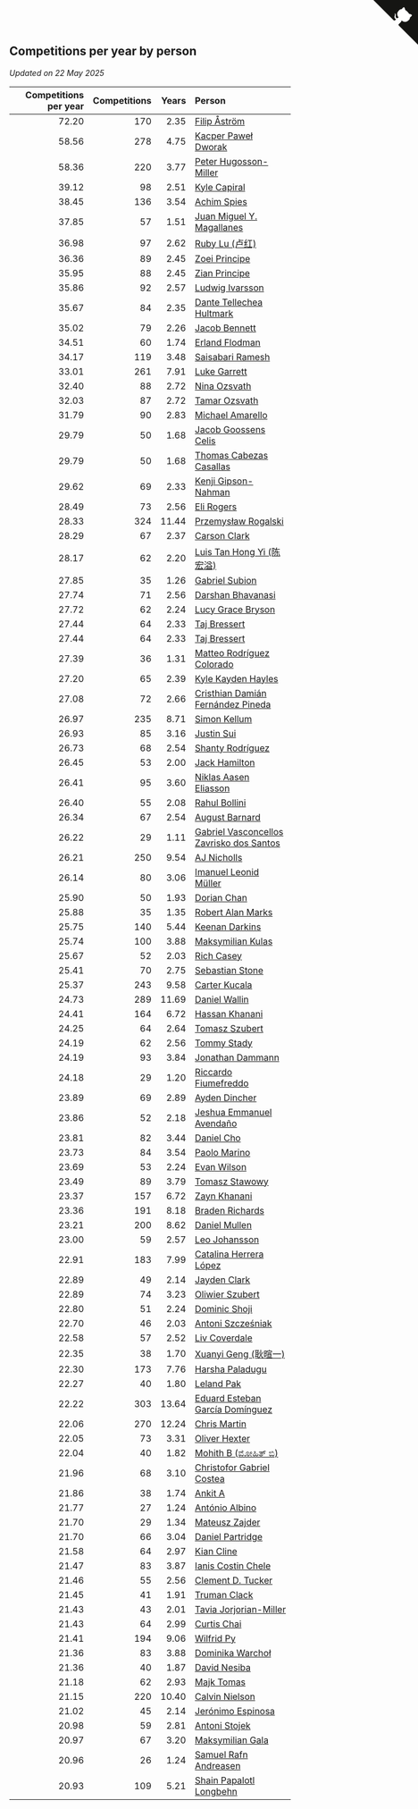 ## Competitions per year by person

*Updated on 22 May 2025*

| Competitions per year | Competitions | Years | Person |
| ---: | ---: | ---: | :--- |
| 72.20 | 170 | 2.35 | [Filip Åström](https://www.worldcubeassociation.org/persons/2023ASTR01) |
| 58.56 | 278 | 4.75 | [Kacper Paweł Dworak](https://www.worldcubeassociation.org/persons/2020DWOR01) |
| 58.36 | 220 | 3.77 | [Peter Hugosson-Miller](https://www.worldcubeassociation.org/persons/2021HUGO01) |
| 39.12 | 98 | 2.51 | [Kyle Capiral](https://www.worldcubeassociation.org/persons/2022CAPI02) |
| 38.45 | 136 | 3.54 | [Achim Spies](https://www.worldcubeassociation.org/persons/2021SPIE01) |
| 37.85 | 57 | 1.51 | [Juan Miguel Y. Magallanes](https://www.worldcubeassociation.org/persons/2023MAGA09) |
| 36.98 | 97 | 2.62 | [Ruby Lu (卢红)](https://www.worldcubeassociation.org/persons/2022LURU01) |
| 36.36 | 89 | 2.45 | [Zoei Principe](https://www.worldcubeassociation.org/persons/2022PRIN09) |
| 35.95 | 88 | 2.45 | [Zian Principe](https://www.worldcubeassociation.org/persons/2022PRIN08) |
| 35.86 | 92 | 2.57 | [Ludwig Ivarsson](https://www.worldcubeassociation.org/persons/2022IVAR01) |
| 35.67 | 84 | 2.35 | [Dante Tellechea Hultmark](https://www.worldcubeassociation.org/persons/2023HULT01) |
| 35.02 | 79 | 2.26 | [Jacob Bennett](https://www.worldcubeassociation.org/persons/2023BENN04) |
| 34.51 | 60 | 1.74 | [Erland Flodman](https://www.worldcubeassociation.org/persons/2023FLOD01) |
| 34.17 | 119 | 3.48 | [Saisabari Ramesh](https://www.worldcubeassociation.org/persons/2021RAME01) |
| 33.01 | 261 | 7.91 | [Luke Garrett](https://www.worldcubeassociation.org/persons/2017GARR05) |
| 32.40 | 88 | 2.72 | [Nina Ozsvath](https://www.worldcubeassociation.org/persons/2022OZSV03) |
| 32.03 | 87 | 2.72 | [Tamar Ozsvath](https://www.worldcubeassociation.org/persons/2022OZSV04) |
| 31.79 | 90 | 2.83 | [Michael Amarello](https://www.worldcubeassociation.org/persons/2022AMAR09) |
| 29.79 | 50 | 1.68 | [Jacob Goossens Celis](https://www.worldcubeassociation.org/persons/2023CELI06) |
| 29.79 | 50 | 1.68 | [Thomas Cabezas Casallas](https://www.worldcubeassociation.org/persons/2023CASA08) |
| 29.62 | 69 | 2.33 | [Kenji Gipson-Nahman](https://www.worldcubeassociation.org/persons/2023GIPS01) |
| 28.49 | 73 | 2.56 | [Eli Rogers](https://www.worldcubeassociation.org/persons/2022ROGE05) |
| 28.33 | 324 | 11.44 | [Przemysław Rogalski](https://www.worldcubeassociation.org/persons/2013ROGA02) |
| 28.29 | 67 | 2.37 | [Carson Clark](https://www.worldcubeassociation.org/persons/2023CLAR02) |
| 28.17 | 62 | 2.20 | [Luis Tan Hong Yi (陈宏溢)](https://www.worldcubeassociation.org/persons/2023YILU01) |
| 27.85 | 35 | 1.26 | [Gabriel Subion](https://www.worldcubeassociation.org/persons/2024SUBI01) |
| 27.74 | 71 | 2.56 | [Darshan Bhavanasi](https://www.worldcubeassociation.org/persons/2022BHAV01) |
| 27.72 | 62 | 2.24 | [Lucy Grace Bryson](https://www.worldcubeassociation.org/persons/2023BRYS01) |
| 27.44 | 64 | 2.33 | [Taj Bressert](https://www.worldcubeassociation.org/persons/2023BRES01) |
| 27.44 | 64 | 2.33 | [Taj Bressert](https://www.worldcubeassociation.org/persons/2023BRES01) |
| 27.39 | 36 | 1.31 | [Matteo Rodríguez Colorado](https://www.worldcubeassociation.org/persons/2024COLO04) |
| 27.20 | 65 | 2.39 | [Kyle Kayden Hayles](https://www.worldcubeassociation.org/persons/2022HAYL02) |
| 27.08 | 72 | 2.66 | [Cristhian Damián Fernández Pineda](https://www.worldcubeassociation.org/persons/2022PINE05) |
| 26.97 | 235 | 8.71 | [Simon Kellum](https://www.worldcubeassociation.org/persons/2016KELL12) |
| 26.93 | 85 | 3.16 | [Justin Sui](https://www.worldcubeassociation.org/persons/2022SUIJ01) |
| 26.73 | 68 | 2.54 | [Shanty Rodríguez](https://www.worldcubeassociation.org/persons/2022CUBI01) |
| 26.45 | 53 | 2.00 | [Jack Hamilton](https://www.worldcubeassociation.org/persons/2023HAMI08) |
| 26.41 | 95 | 3.60 | [Niklas Aasen Eliasson](https://www.worldcubeassociation.org/persons/2021ELIA01) |
| 26.40 | 55 | 2.08 | [Rahul Bollini](https://www.worldcubeassociation.org/persons/2023BOLL01) |
| 26.34 | 67 | 2.54 | [August Barnard](https://www.worldcubeassociation.org/persons/2022BARN21) |
| 26.22 | 29 | 1.11 | [Gabriel Vasconcellos Zavrisko dos Santos](https://www.worldcubeassociation.org/persons/2024SANT39) |
| 26.21 | 250 | 9.54 | [AJ Nicholls](https://www.worldcubeassociation.org/persons/2015NICH04) |
| 26.14 | 80 | 3.06 | [Imanuel Leonid Müller](https://www.worldcubeassociation.org/persons/2022MULL02) |
| 25.90 | 50 | 1.93 | [Dorian Chan](https://www.worldcubeassociation.org/persons/2023DORI01) |
| 25.88 | 35 | 1.35 | [Robert Alan Marks](https://www.worldcubeassociation.org/persons/2024MARK03) |
| 25.75 | 140 | 5.44 | [Keenan Darkins](https://www.worldcubeassociation.org/persons/2019DARK02) |
| 25.74 | 100 | 3.88 | [Maksymilian Kulas](https://www.worldcubeassociation.org/persons/2021KULA02) |
| 25.67 | 52 | 2.03 | [Rich Casey](https://www.worldcubeassociation.org/persons/2023CASE06) |
| 25.41 | 70 | 2.75 | [Sebastian Stone](https://www.worldcubeassociation.org/persons/2022STON09) |
| 25.37 | 243 | 9.58 | [Carter Kucala](https://www.worldcubeassociation.org/persons/2015KUCA01) |
| 24.73 | 289 | 11.69 | [Daniel Wallin](https://www.worldcubeassociation.org/persons/2013WALL03) |
| 24.41 | 164 | 6.72 | [Hassan Khanani](https://www.worldcubeassociation.org/persons/2018KHAN26) |
| 24.25 | 64 | 2.64 | [Tomasz Szubert](https://www.worldcubeassociation.org/persons/2022SZUB02) |
| 24.19 | 62 | 2.56 | [Tommy Stady](https://www.worldcubeassociation.org/persons/2022STAD01) |
| 24.19 | 93 | 3.84 | [Jonathan Dammann](https://www.worldcubeassociation.org/persons/2021DAMM01) |
| 24.18 | 29 | 1.20 | [Riccardo Fiumefreddo](https://www.worldcubeassociation.org/persons/2024RICC01) |
| 23.89 | 69 | 2.89 | [Ayden Dincher](https://www.worldcubeassociation.org/persons/2022DINC01) |
| 23.86 | 52 | 2.18 | [Jeshua Emmanuel Avendaño](https://www.worldcubeassociation.org/persons/2023AVEN01) |
| 23.81 | 82 | 3.44 | [Daniel Cho](https://www.worldcubeassociation.org/persons/2021CHOD01) |
| 23.73 | 84 | 3.54 | [Paolo Marino](https://www.worldcubeassociation.org/persons/2021MARI04) |
| 23.69 | 53 | 2.24 | [Evan Wilson](https://www.worldcubeassociation.org/persons/2023WILS11) |
| 23.49 | 89 | 3.79 | [Tomasz Stawowy](https://www.worldcubeassociation.org/persons/2021STAW01) |
| 23.37 | 157 | 6.72 | [Zayn Khanani](https://www.worldcubeassociation.org/persons/2018KHAN28) |
| 23.36 | 191 | 8.18 | [Braden Richards](https://www.worldcubeassociation.org/persons/2017RICH02) |
| 23.21 | 200 | 8.62 | [Daniel Mullen](https://www.worldcubeassociation.org/persons/2016MULL04) |
| 23.00 | 59 | 2.57 | [Leo Johansson](https://www.worldcubeassociation.org/persons/2022JOHA08) |
| 22.91 | 183 | 7.99 | [Catalina Herrera López](https://www.worldcubeassociation.org/persons/2017LOPE31) |
| 22.89 | 49 | 2.14 | [Jayden Clark](https://www.worldcubeassociation.org/persons/2023CLAR13) |
| 22.89 | 74 | 3.23 | [Oliwier Szubert](https://www.worldcubeassociation.org/persons/2022SZUB01) |
| 22.80 | 51 | 2.24 | [Dominic Shoji](https://www.worldcubeassociation.org/persons/2023SHOJ01) |
| 22.70 | 46 | 2.03 | [Antoni Szcześniak](https://www.worldcubeassociation.org/persons/2023SZCZ04) |
| 22.58 | 57 | 2.52 | [Liv Coverdale](https://www.worldcubeassociation.org/persons/2022COVE02) |
| 22.35 | 38 | 1.70 | [Xuanyi Geng (耿暄一)](https://www.worldcubeassociation.org/persons/2023GENG02) |
| 22.30 | 173 | 7.76 | [Harsha Paladugu](https://www.worldcubeassociation.org/persons/2017PALA08) |
| 22.27 | 40 | 1.80 | [Leland Pak](https://www.worldcubeassociation.org/persons/2023PAKL02) |
| 22.22 | 303 | 13.64 | [Eduard Esteban García Domínguez](https://www.worldcubeassociation.org/persons/2011EDUA01) |
| 22.06 | 270 | 12.24 | [Chris Martin](https://www.worldcubeassociation.org/persons/2013MART03) |
| 22.05 | 73 | 3.31 | [Oliver Hexter](https://www.worldcubeassociation.org/persons/2022HEXT01) |
| 22.04 | 40 | 1.82 | [Mohith B (ಮೋಹಿತ್ ಬಿ)](https://www.worldcubeassociation.org/persons/2023BMOH01) |
| 21.96 | 68 | 3.10 | [Christofor Gabriel Costea](https://www.worldcubeassociation.org/persons/2022COST03) |
| 21.86 | 38 | 1.74 | [Ankit A](https://www.worldcubeassociation.org/persons/2023AANK01) |
| 21.77 | 27 | 1.24 | [António Albino](https://www.worldcubeassociation.org/persons/2024ALBI01) |
| 21.70 | 29 | 1.34 | [Mateusz Zajder](https://www.worldcubeassociation.org/persons/2024ZAJD01) |
| 21.70 | 66 | 3.04 | [Daniel Partridge](https://www.worldcubeassociation.org/persons/2022PART02) |
| 21.58 | 64 | 2.97 | [Kian Cline](https://www.worldcubeassociation.org/persons/2022CLIN01) |
| 21.47 | 83 | 3.87 | [Ianis Costin Chele](https://www.worldcubeassociation.org/persons/2021CHEL01) |
| 21.46 | 55 | 2.56 | [Clement D. Tucker](https://www.worldcubeassociation.org/persons/2022TUCK09) |
| 21.45 | 41 | 1.91 | [Truman Clack](https://www.worldcubeassociation.org/persons/2023CLAC02) |
| 21.43 | 43 | 2.01 | [Tavia Jorjorian-Miller](https://www.worldcubeassociation.org/persons/2023JORJ01) |
| 21.43 | 64 | 2.99 | [Curtis Chai](https://www.worldcubeassociation.org/persons/2022CHAI02) |
| 21.41 | 194 | 9.06 | [Wilfrid Py](https://www.worldcubeassociation.org/persons/2016PYWI01) |
| 21.36 | 83 | 3.88 | [Dominika Warchoł](https://www.worldcubeassociation.org/persons/2021WARC01) |
| 21.36 | 40 | 1.87 | [David Nesiba](https://www.worldcubeassociation.org/persons/2023NESI01) |
| 21.18 | 62 | 2.93 | [Majk Tomas](https://www.worldcubeassociation.org/persons/2022TOMA05) |
| 21.15 | 220 | 10.40 | [Calvin Nielson](https://www.worldcubeassociation.org/persons/2014NIEL03) |
| 21.02 | 45 | 2.14 | [Jerónimo Espinosa](https://www.worldcubeassociation.org/persons/2023ESPI07) |
| 20.98 | 59 | 2.81 | [Antoni Stojek](https://www.worldcubeassociation.org/persons/2022STOJ03) |
| 20.97 | 67 | 3.20 | [Maksymilian Gala](https://www.worldcubeassociation.org/persons/2022GALA01) |
| 20.96 | 26 | 1.24 | [Samuel Rafn Andreasen](https://www.worldcubeassociation.org/persons/2024ANDR09) |
| 20.93 | 109 | 5.21 | [Shain Papalotl Longbehn](https://www.worldcubeassociation.org/persons/2020LONG05) |


<a href="https://github.com/jonatanklosko/wca_statistics" class="github-corner" aria-label="View source on Github"><svg width="80" height="80" viewBox="0 0 250 250" style="fill:#151513; color:#fff; position: absolute; top: 0; border: 0; right: 0;" aria-hidden="true"><path d="M0,0 L115,115 L130,115 L142,142 L250,250 L250,0 Z"></path><path d="M128.3,109.0 C113.8,99.7 119.0,89.6 119.0,89.6 C122.0,82.7 120.5,78.6 120.5,78.6 C119.2,72.0 123.4,76.3 123.4,76.3 C127.3,80.9 125.5,87.3 125.5,87.3 C122.9,97.6 130.6,101.9 134.4,103.2" fill="currentColor" style="transform-origin: 130px 106px;" class="octo-arm"></path><path d="M115.0,115.0 C114.9,115.1 118.7,116.5 119.8,115.4 L133.7,101.6 C136.9,99.2 139.9,98.4 142.2,98.6 C133.8,88.0 127.5,74.4 143.8,58.0 C148.5,53.4 154.0,51.2 159.7,51.0 C160.3,49.4 163.2,43.6 171.4,40.1 C171.4,40.1 176.1,42.5 178.8,56.2 C183.1,58.6 187.2,61.8 190.9,65.4 C194.5,69.0 197.7,73.2 200.1,77.6 C213.8,80.2 216.3,84.9 216.3,84.9 C212.7,93.1 206.9,96.0 205.4,96.6 C205.1,102.4 203.0,107.8 198.3,112.5 C181.9,128.9 168.3,122.5 157.7,114.1 C157.9,116.9 156.7,120.9 152.7,124.9 L141.0,136.5 C139.8,137.7 141.6,141.9 141.8,141.8 Z" fill="currentColor" class="octo-body"></path></svg></a><style>.github-corner:hover .octo-arm{animation:octocat-wave 560ms ease-in-out}@keyframes octocat-wave{0%,100%{transform:rotate(0)}20%,60%{transform:rotate(-25deg)}40%,80%{transform:rotate(10deg)}}@media (max-width:500px){.github-corner:hover .octo-arm{animation:none}.github-corner .octo-arm{animation:octocat-wave 560ms ease-in-out}}</style>
